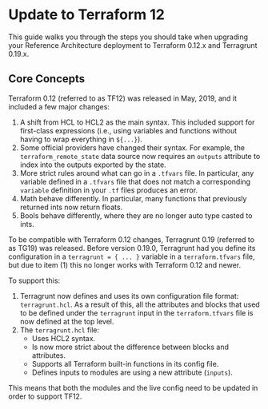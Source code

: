 # Update to Terraform 12

This guide walks you through the steps you should take when upgrading your Reference Architecture deployment to Terraform 0.12.x and Terragrunt 0.19.x.

## Core Concepts

Terraform 0.12 (referred to as TF12) was released in May, 2019, and it included a few major changes:

1. A shift from HCL to HCL2 as the main syntax. This included support for first-class expressions (i.e., using variables
   and functions without having to wrap everything in `${...}`).
1. Some official providers have changed their syntax. For example, the `terraform_remote_state` data source now requires
   an `outputs` attribute to index into the outputs exported by the state.
1. More strict rules around what can go in a `.tfvars` file. In particular, any variable defined in a `.tfvars` file
   that does not match a corresponding `variable` definition in your `.tf` files produces an error.
1. Math behave differently. In particular, many functions that previously returned ints now return floats.
1. Bools behave differently, where they are no longer auto type casted to ints.

To be compatible with Terraform 0.12 changes, Terragrunt 0.19 (referred to as TG19) was released. Before version 0.19.0,
Terragrunt had you define its configuration in a `terragrunt = { ... }` variable in a `terraform.tfvars` file, but due
to item (1) this no longer works with Terraform 0.12 and newer.

To support this:

1. Terragrunt now defines and uses its own configuration file format: `terragrunt.hcl`. As a result of this, all the
   attributes and blocks that used to be defined under the `terragrunt` input in the `terraform.tfvars` file is now
   defined at the top level.
1. The `terragrunt.hcl` file:
   - Uses HCL2 syntax.
   - Is now more strict about the difference between blocks and attributes.
   - Supports all Terraform built-in functions in its config file.
   - Defines inputs to modules are using a new attribute (`inputs`).

This means that both the modules and the live config need to be updated in order to support TF12.


<!-- ##DOCS-SOURCER-START
{"sourcePlugin":"local-copier","hash":"18301a838452f27f0c74540894001124"}
##DOCS-SOURCER-END -->
